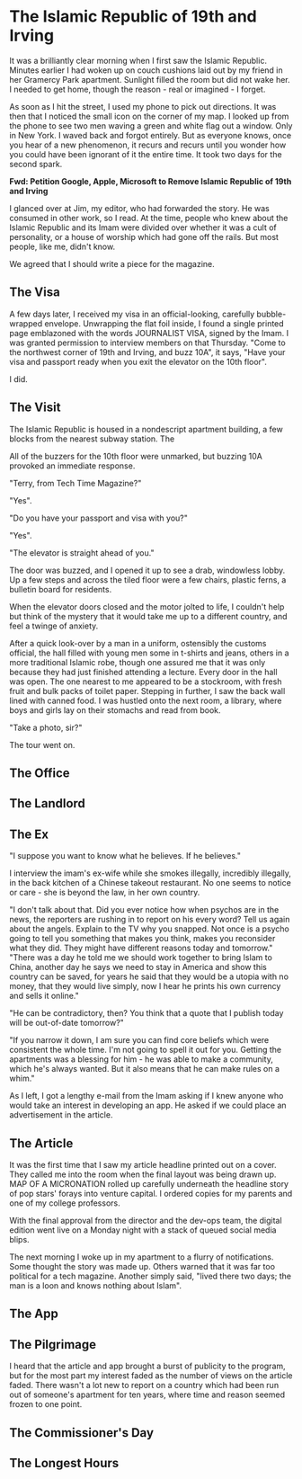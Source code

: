 # The Islamic Republic of 19th and Irving

It was a brilliantly clear morning when I first saw the Islamic Republic. Minutes earlier I had woken up on couch cushions laid
out by my friend in her Gramercy Park apartment. Sunlight filled the room but did not wake her. I needed to get home, though
the reason - real or imagined - I forget.

As soon as I hit the street, I used my phone to pick out directions. It was then that I noticed the small icon on the corner of
my map. I looked up from the phone to see two men waving a green and white flag out a window. Only in New York. I waved back and
forgot entirely. But as everyone knows, once you hear of a new phenomenon, it recurs and recurs until you wonder how you could
have been ignorant of it the entire time. It took two days for the second spark.

**Fwd: Petition Google, Apple, Microsoft to Remove Islamic Republic of 19th and Irving**

I glanced over at Jim, my editor, who had forwarded the story. He was consumed in other work, so I read. At the time, people who
knew about the Islamic Republic and its Imam were divided over whether it was a cult of personality, or a house of worship which
had gone off the rails. But most people, like me, didn't know.

We agreed that I should write a piece for the magazine.

## The Visa

A few days later, I received my visa in an official-looking, carefully bubble-wrapped envelope. Unwrapping the flat foil inside,
I found a single printed page emblazoned with the words JOURNALIST VISA, signed by the Imam. I was granted permission to interview
members on that Thursday. "Come to the northwest corner of 19th and Irving, and buzz 10A", it says, "Have your visa and passport
ready when you exit the elevator on the 10th floor".

I did.

## The Visit

The Islamic Republic is housed in a nondescript apartment building, a few blocks from the nearest subway station. The

All of the buzzers for the 10th floor were unmarked, but buzzing 10A provoked an immediate response.

"Terry, from Tech Time Magazine?"

"Yes".

"Do you have your passport and visa with you?"

"Yes".

"The elevator is straight ahead of you."

The door was buzzed, and I opened it up to see a drab, windowless lobby. Up a few steps and across the tiled floor were a few
chairs, plastic ferns, a bulletin board for residents.

When the elevator doors closed and the motor jolted to life, I couldn't help but think of the mystery that it would take me up
to a different country, and feel a twinge of anxiety.

After a quick look-over by a man in a uniform, ostensibly the customs official, the hall filled with young men some in t-shirts
and jeans, others in a more traditional Islamic robe, though one assured me that it was only because they had just finished
attending a lecture. Every door in the hall was open. The one nearest to me appeared to be a stockroom, with fresh fruit and
bulk packs of toilet paper. Stepping in further, I saw the back wall lined with canned food. I was hustled onto the next room,
a library, where boys and girls lay on their stomachs and read from book.

"Take a photo, sir?"

The tour went on.

## The Office



## The Landlord



## The Ex

"I suppose you want to know what he believes. If he believes."

I interview the imam's ex-wife while she smokes illegally, incredibly illegally, in the back kitchen of a Chinese takeout
restaurant. No one seems to notice or care - she is beyond the law, in her own country.

"I don't talk about that. Did you ever notice how when psychos are in the news, the reporters are rushing in to report on his
every word? Tell us again about the angels. Explain to the TV why you snapped. Not once is a psycho going to tell you
something that makes you think, makes you reconsider what they did. They might have different reasons today and tomorrow."
"There was a day he told me we should work together to bring Islam to China, another day he says we need to stay in America
and show this country can be saved, for years he said that they would be a utopia with no money, that they would live simply,
now I hear he prints his own currency and sells it online."

"He can be contradictory, then? You think that a quote that I publish today will be out-of-date tomorrow?"

"If you narrow it down, I am sure you can find core beliefs which were consistent the whole time. I'm not going to spell it out
for you. Getting the apartments was a blessing for him - he was able to make a community, which he's always wanted. But it also
means that he can make rules on a whim."

As I left, I got a lengthy e-mail from the Imam asking if I knew anyone who would take an interest in developing an app. He
asked if we could place an advertisement in the article.

## The Article

It was the first time that I saw my article headline printed out on a cover. They called me into
the room when the final layout was being drawn up. MAP OF A MICRONATION rolled up carefully underneath the headline story of
pop stars' forays into venture capital. I ordered copies for my parents and one of my college professors.

With the final approval from the director and the dev-ops team, the digital edition went live on a Monday night with a stack of
queued social media blips.

The next morning I woke up in my apartment to a flurry of notifications. Some thought the story was made up. Others warned that
it was far too political for a tech magazine. Another simply said, "lived there two days; the man is a loon and knows nothing
about Islam".

## The App

## The Pilgrimage

I heard that the article and app brought a burst of publicity to the program, but for the most part my interest faded as the
number of views on the article faded. There wasn't a lot new to report on a country which had been run out of someone's
apartment for ten years, where time and reason seemed frozen to one point.

## The Commissioner's Day

## The Longest Hours
